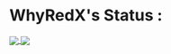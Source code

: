# WhyRedX's Status :

<a href="https://github.com/whyredx/github-readme-stats">
  <img align="center" src="https://github-readme-stats.vercel.app/api/?username=whyredx&repo=github-readme-stats&theme=buefy" />
</a>
  <img align="center" src="https://github-readme-stats.vercel.app/api?username=whyredx&repo=whyredx.github.io&theme=buefy" />
